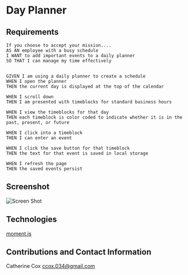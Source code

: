 # Day Planner

## Requirements

<!-- ----------------------- -->

```
If you choose to accept your mission....
AS AN employee with a busy schedule
I WANT to add important events to a daily planner
SO THAT I can manage my time effectively


GIVEN I am using a daily planner to create a schedule
WHEN I open the planner
THEN the current day is displayed at the top of the calendar

WHEN I scroll down
THEN I am presented with timeblocks for standard business hours

WHEN I view the timeblocks for that day
THEN each timeblock is color coded to indicate whether it is in the past, present, or future

WHEN I click into a timeblock
THEN I can enter an event

WHEN I click the save button for that timeblock
THEN the text for that event is saved in local storage

WHEN I refresh the page
THEN the saved events persist
```

## Screenshot

<!-- ----------------------- -->

![Screen Shot]()

## Technologies

<!-- ----------------------- -->

[moment.js](https://momentjs.com/)

## Contributions and Contact Information

<!-- ----------------------- -->

Catherine Cox
ccox.034@gmail.com

